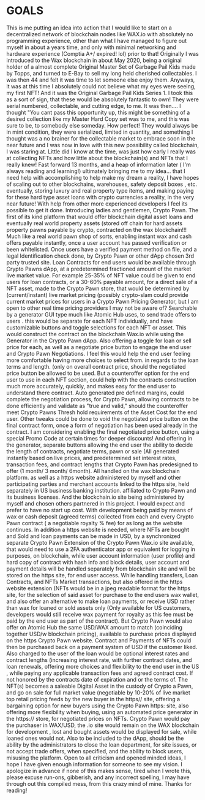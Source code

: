 # GOALS
This is me putting an idea into action that I would like to start on a decentralized network of blockchain nodes like WAX.io with absolutely no programming experience, other than what I have managed to figure out myself in about a years time, and only with minimal networking and hardware experience (Comptia A+/ expired! lol) prior to that!  Originally I was introduced to the Wax blockchain in about May 2020, being a original holder of a almost complete Original Master Set of Garbage Pail Kids made by Topps, and turned to E-Bay to sell my long held cherished collectables. I was then 44 and felt it was time to let someone else enjoy them. Anyways, it was at this time I absolutely could not believe what my eyes were seeing, my first NFT! And it was the Original Garbage Pail Kids Series 1. I took this as a sort of sign, that these would be absolutely fantastic to own! They were serial numbered, collectable, and cutting edge, to me. It was then.... I thought "You cant pass this opportunity up, this might be something of a desired collection like my Master Hard Copy set was to me, and this was sure to be, to somebody else  someday. How perfect! They would always be in mint condition, they were serialized, limited in quantity, and something I thought was a no brainer for the collectable market to embrace soon in the near future and I was now in love with this new possibility called blockchain, I was staring at. Little did I know at the time, was just how early I really was at collecting NFTs and how little about the blockchain(s) and NFTs that I really knew! Fast forward 13 months, and a heap of information later ( I'm always reading and learning!) ultimately bringing me to my idea... that I need help with accomplishing to help make my dream a reality, I have hopes of scaling out to other blockchains, warehouses, safety deposit boxes , etc. eventually, storing luxury and real property type items, and making paying for these hard type asset loans with crypto currencies a reality, in the very near future! With help from other more experienced developers I feel its possible to get it done. Introducing ladies and gentlemen, Crypto Pawn. The first of its kind platform that would offer blockchain digital asset loans and eventually real world property assets (stored off chain for hard assets property pawns payable by crypto, contracted on the wax blockchain!!!  Much like a real world pawn shop of sorts, enabling instant wax and cash offers payable instantly, once a user account has passed verification or been  whitelisted. Once users have a verified payment method on file, and a legal Identification check done, by Crypto Pawn or other dApp chosen 3rd party trusted site. Loan Contracts for end users would be available through Crypto Pawns dApp, at a predetermined fractioned amount of the market live market value. For example 25-35% of NFT value could be given to end users for loan contracts, or a 30-60% payable amount, for a direct sale of a NFT asset, made to the Crypto Pawn store, that would be determined by (current/instant) live market pricing (possibly crypto-slam could provide current market prices for users in a Crypto Pawn Pricing Generator, but I am open to other real time pricing providers I may not be aware of? Searchable by a generator GUI type much like Atomic Hub uses, to send trade offers to users . this would be separate for each NFT individually, and have customizable buttons and toggle selections for each NFT or asset. This would construct the contract on the blockchain Wax.io while using the Generator in the Crypto Pawn dApp. Also offering a toggle for loan or sell price for each, as well as a negotiate price button to engage the end user and Crypto Pawn Negotiations. I feel this would help the end user feeling more comfortable having more choices to select from. in regards to the loan terms and length. (only on overall contract price, should the negotiated price button be allowed to be used. But a counteroffer option for the end user to use in each NFT section, could help with the contracts construction much more accurately, quickly, and makes easy for the end user to understand there contract. Auto generated pre defined margins, could complete the negotiation process, for Crypto Pawn, allowing contracts to be done efficiently and validate as "true and valid," should the counteroffer meet Crypto Pawns Thresh hold requirements of the Asset Cost for the end user. Other tweaks could be done to void the negotiated price button on the final contract form, once a form of negotiation has been used already in the contract. I am considering enabling the final negotiated price button, using a special Promo Code at certain times for deeper discounts! And offering in the generator, separate buttons allowing the end user the ability to decide the length of contracts, negotiate terms, pawn or sale (All generated instantly based on live prices, and predetermined set interest rates, transaction fees, and contract lengths that Crypto Pawn has predesigned to offer (1 month/ 3 month/ 6month). All handled on the wax blockchain platform. as well as a https website administered by myself and other participating parties and merchant accounts linked to the https site, held separately in US business banking institution. affiliated to Crypto Pawn and its business licenses. And the blockchain.io site being administered by myself and chosen others partnered in this project. I would expect and prefer to have no start  up cost. With development being paid by means of wax or cash deposit (agreed terms)  collected from each and every Crypto Pawn contract ( a negotiable royalty % fee) for as long as the website continues. In addition a https website is needed, where NFTs are bought and Sold and loan payments can be made in USD, by a synchronized  separate Crypto Pawn Extension of the Crypto Pawn  Wax.io site available, that would need to use a 2FA authenticator app or equivalent for logging in purposes, on blockchain, while user account information (user profile) and hard copy of contract with hash info and block details, user account and payment details will be handled separately from blockchain site and will be stored on the https site, for end user access. While handling transfers, Loan Contracts, and NFTs Market transactions, but also offered in the https website extension (NFTs would be in a jpeg readable format for the https site, for the selection of said asset for purchase to the end users wax wallet, and also offer an alternative to make loan payments, or receive USD rather than wax for loaned or sold assets only (Only available for US customers, developers would still receive wax payment for royalty as this fee must be paid by the end user as part of the contract).  But Crypto Pawn would also offer on Atomic Hub the same USD/WAX amount to match (coinciding together USD/w blockchain pricing), available to purchase prices displayed on the https Crypto Pawn website.  Contract and Payments of NFTs could then be purchased back on a payment system of USD if the customer liked. Also charged to the user of the loan would be optional interest rates and contract lengths (increasing interest rate, with further contract dates, and loan renewals, offering more choices and flexibility to the end user in the US , while paying any applicable transaction fees and agreed contract cost. If not honored by the contracts date of expiration and or the terms of. The NFT(s) becomes a saleable Digital Asset in the custody of Crypto a Pawn, and go on sale for full market value (negotiable by 10-20% of live market top retail pricing feeds by the new buyer in the https// site, offering a bargaining option for new buyers using the Crypto Pawn https: site, also offering more flexibility when buying, using an automated price generator in the https:// store, for negotiated prices on NFTs. Crypto Pawn would pay the purchaser in WAX/USD, the .io site would remain on the WAX blockchain for development , lost and bought assets would be displayed for sale, while loaned ones would not. Also to be included to the dApp, should be the ability by the administrators to close the loan department, for site issues, or not accept trade offers, when specified, and the ability to block users, misusing the platform. Open to all criticism and opened minded ideas, I hope I have given enough information for someone to see my vision. I apologize in advance if none of this makes sense, tired when I wrote this, please excuse run-ons, gibberish, and any incorrect spelling, I may have through out this compiled mess, from this crazy mind of mine. Thanks for reading! 
